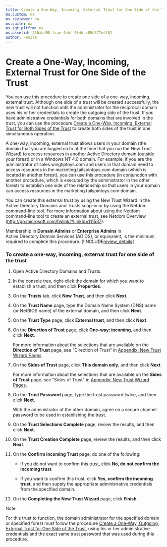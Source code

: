 ```yaml
---
title: Create a One-Way, Incoming, External Trust for One Side of the Trust
ms.custom: na
ms.reviewer: na
ms.suite: na
ms.tgt_pltfrm: na
ms.assetid: 436abd98-fcae-4ebf-9f4d-c89d377edf81
author: Femila
---
```

# Create a One-Way, Incoming, External Trust for One Side of the Trust
  You can use this procedure to create one side of a one\-way, incoming, external trust. Although one side of a trust will be created successfully, the new trust will not function until the administrator for the reciprocal domain uses his or her credentials to create the outgoing side of the trust. If you have administrative credentials for both domains that are involved in the trust, you can use the procedure [Create a One-Way, Incoming, External Trust for Both Sides of the Trust](../Topic/Create-a-One-Way,-Incoming,-External-Trust-for-Both-Sides-of-the-Trust.md) to create both sides of the trust in one simultaneous operation.  
  
 A one\-way, incoming, external trust allows users in your domain \(the domain that you are logged on to at the time that you run the New Trust Wizard\) to access resources in another Active Directory domain \(outside your forest\) or in a Windows NT 4.0 domain. For example, if you are the administrator of sales.wingtiptoys.com and users in that domain need to access resources in the marketing.tailspintoys.com domain \(which is located in another forest\), you can use this procedure \(in conjunction with another procedure, which is executed by the administrator in the other forest\) to establish one side of the relationship so that users in your domain can access resources in the marketing.tailspintoys.com domain.  
  
 You can create this external trust by using the New Trust Wizard in the Active Directory Domains and Trusts snap\-in or by using the Netdom command\-line tool. For more information about using the Netdom command\-line tool to create an external trust, see Netdom Overview \([http:\/\/go.microsoft.com\/fwlink\/?LinkId\=111537](http://go.microsoft.com/fwlink/?LinkId=111537)\).  
  
 Membership in **Domain Admins** or **Enterprise Admins** in Active Directory Domain Services \(AD DS\), or equivalent, is the minimum required to complete this procedure. [!INCLUDE[review_details](../Token/review_details_md.md)]  
  
### To create a one\-way, incoming, external trust for one side of the trust  
  
1.  Open Active Directory Domains and Trusts.  
  
2.  In the console tree, right\-click the domain for which you want to establish a trust, and then click **Properties**.  
  
3.  On the **Trusts** tab, click **New Trust**, and then click **Next**.  
  
4.  On the **Trust Name** page, type the Domain Name System \(DNS\) name \(or NetBIOS name\) of the external domain, and then click **Next**.  
  
5.  On the **Trust Type** page, click **External trust**, and then click **Next**.  
  
6.  On the **Direction of Trust** page, click **One\-way: incoming**, and then click **Next**.  
  
     For more information about the selections that are available on the **Direction of Trust** page, see "Direction of Trust" in [Appendix: New Trust Wizard Pages](../Topic/Appendix--New-Trust-Wizard-Pages.md).  
  
7.  On the **Sides of Trust** page, click **This domain only**, and then click **Next**.  
  
     For more information about the selections that are available on the **Sides of Trust** page, see "Sides of Trust" in [Appendix: New Trust Wizard Pages](../Topic/Appendix--New-Trust-Wizard-Pages.md).  
  
8.  On the **Trust Password** page, type the trust password twice, and then click **Next**.  
  
     With the administrator of the other domain, agree on a secure channel password to be used in establishing the trust.  
  
9. On the **Trust Selections Complete** page, review the results, and then click **Next**.  
  
10. On the **Trust Creation Complete** page, review the results, and then click **Next**.  
  
11. On the **Confirm Incoming Trust** page, do one of the following:  
  
    -   If you do not want to confirm this trust, click **No, do not confirm the incoming trust**.  
  
    -   If you want to confirm this trust, click **Yes, confirm the incoming trust**, and then supply the appropriate administrative credentials from the specified domain.  
  
12. On the **Completing the New Trust Wizard** page, click **Finish**.  
  
> [!NOTE]  
>  For this trust to function, the domain administrator for the specified domain or specified forest must follow the procedure [Create a One-Way, Outgoing, External Trust for One Side of the Trust](../Topic/Create-a-One-Way,-Outgoing,-External-Trust-for-One-Side-of-the-Trust.md), using his or her administrative credentials and the exact same trust password that was used during this procedure.  
  
  